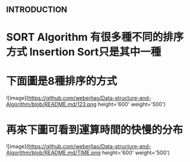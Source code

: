 INTRODUCTION
------------------
# SORT Algorithm 有很多種不同的排序方式 Insertion Sort只是其中一種

# 下面圖是8種排序的方式
![image](https://github.com/weberliao/Data-structure-and-Algorithm/blob/README.md/123.png height='600' weight='500')

# 再來下圖可看到運算時間的快慢的分布
![image](https://github.com/weberliao/Data-structure-and-Algorithm/blob/README.md/TIME.png height='600' weight='500')

